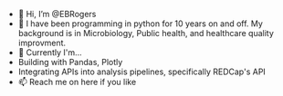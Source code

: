 - 👋 Hi, I’m @EBRogers
- 👀 I have been programming in python for 10 years on and off. My background is in Microbiology, Public health, and healthcare quality improvment.
- 🌱 Currently I'm...
- Building with Pandas, Plotly
- Integrating APIs into analysis pipelines, specifically REDCap's API
- 📫 Reach me on here if you like
